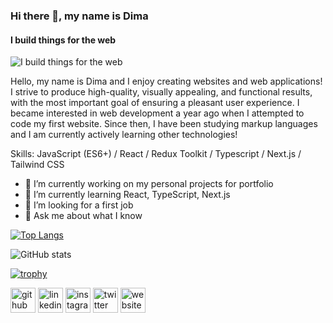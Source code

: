### Hi there 👋, my name is Dima
#### I build things for the web
![I build things for the web](https://i.ibb.co/Bs45QXH/photo-2023-05-08-16-22-40.jpg)

Hello, my name is Dima and I enjoy creating websites and web applications! I strive to produce high-quality, visually appealing, and functional results, with the most important goal of ensuring a pleasant user experience. I became interested in web development a year ago when I attempted to code my first website. Since then, I have been studying markup languages and I am currently actively learning other technologies!

Skills: JavaScript (ES6+) / React / Redux Toolkit / Typescript / Next.js / Tailwind CSS

- 🔭 I’m currently working on my personal projects for portfolio 
- 🌱 I’m currently learning React, TypeScript, Next.js 
- 🤔 I’m looking for a first job 
- 💬 Ask me about what I know 



[![Top Langs](https://github-readme-stats.vercel.app/api/top-langs/?username=denvudd)](https://github.com/anuraghazra/github-readme-stats)

![GitHub stats](https://github-readme-stats.vercel.app/api?username=denvudd&show_icons=true)  

[![trophy](https://github-profile-trophy.vercel.app/?username=denvudd)](https://github.com/ryo-ma/github-profile-trophy)


[<img src='https://cdn.jsdelivr.net/npm/simple-icons@3.0.1/icons/github.svg' alt='github' height='40'>](https://github.com/denvudd)  [<img src='https://cdn.jsdelivr.net/npm/simple-icons@3.0.1/icons/linkedin.svg' alt='linkedin' height='40'>](https://www.linkedin.com/in/https://www.linkedin.com/in/yurindmytro//)  [<img src='https://cdn.jsdelivr.net/npm/simple-icons@3.0.1/icons/instagram.svg' alt='instagram' height='40'>](https://www.instagram.com/https://www.instagram.com/denvudd/?hl=uk/)  [<img src='https://cdn.jsdelivr.net/npm/simple-icons@3.0.1/icons/twitter.svg' alt='twitter' height='40'>](https://twitter.com/https://twitter.com/denvud91)  [<img src='https://cdn.jsdelivr.net/npm/simple-icons@3.0.1/icons/icloud.svg' alt='website' height='40'>](https://dmytro-yurin-portfolio.vercel.app/)  

